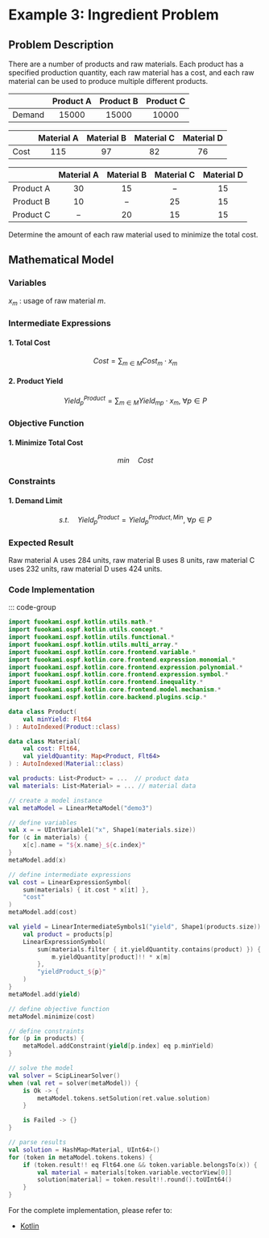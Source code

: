# Example 3: Ingredient Problem

## Problem Description

There are a number of products and raw materials. Each product has a specified production quantity, each raw material has a cost, and each raw material can be used to produce multiple different products.

|        | Product A | Product B | Product C |
| :----: | :-------: | :-------: | :-------: |
| Demand |  $15000$  |  $15000$  |  $10000$  |

|       | Material A | Material B | Material C | Material D |
| :---: | :--------: | :--------: | :--------: | :--------: |
| Cost  |   $115$    |    $97$    |    $82$    |    $76$    |

|           | Material A | Material B | Material C | Material D |
| :-------: | :--------: | :--------: | :--------: | :--------: |
| Product A |    $30$    |    $15$    |    $-$     |    $15$    |
| Product B |    $10$    |    $-$     |    $25$    |    $15$    |
| Product C |    $-$     |    $20$    |    $15$    |    $15$    |

Determine the amount of each raw material used to minimize the total cost.

## Mathematical Model

### Variables

$x_{m}$ : usage of raw material $m$.

### Intermediate Expressions

#### 1. Total Cost

$$
Cost = \sum_{m \in M} Cost_{m} \cdot x_{m}
$$

#### 2. Product Yield

$$
Yield^{Product}_{p} = \sum_{m \in M} Yield_{mp} \cdot x_{m}, \; \forall p \in P
$$

### Objective Function

#### 1. Minimize Total Cost

$$
min \quad Cost
$$

### Constraints

#### 1. Demand Limit

$$
s.t. \quad Yield^{Product}_{p} = Yield^{Product, Min}_{p}, \; \forall p \in P
$$

### Expected Result

Raw material A uses $284$ units, raw material B uses $8$ units, raw material C uses $232$ units, raw material D uses $424$ units.

### Code Implementation

::: code-group

```kotlin
import fuookami.ospf.kotlin.utils.math.*
import fuookami.ospf.kotlin.utils.concept.*
import fuookami.ospf.kotlin.utils.functional.*
import fuookami.ospf.kotlin.utils.multi_array.*
import fuookami.ospf.kotlin.core.frontend.variable.*
import fuookami.ospf.kotlin.core.frontend.expression.monomial.*
import fuookami.ospf.kotlin.core.frontend.expression.polynomial.*
import fuookami.ospf.kotlin.core.frontend.expression.symbol.*
import fuookami.ospf.kotlin.core.frontend.inequality.*
import fuookami.ospf.kotlin.core.frontend.model.mechanism.*
import fuookami.ospf.kotlin.core.backend.plugins.scip.*

data class Product(
    val minYield: Flt64
) : AutoIndexed(Product::class)

data class Material(
    val cost: Flt64,
    val yieldQuantity: Map<Product, Flt64>
) : AutoIndexed(Material::class)

val products: List<Product> = ...  // product data
val materials: List<Material> = ... // material data

// create a model instance
val metaModel = LinearMetaModel("demo3")

// define variables
val x = = UIntVariable1("x", Shape1(materials.size))
for (c in materials) {
    x[c].name = "${x.name}_${c.index}"
}
metaModel.add(x)

// define intermediate expressions
val cost = LinearExpressionSymbol(
    sum(materials) { it.cost * x[it] }, 
    "cost"
)
metaModel.add(cost)

val yield = LinearIntermediateSymbols1("yield", Shape1(products.size)) { p, _ ->
    val product = products[p]
    LinearExpressionSymbol(
        sum(materials.filter { it.yieldQuantity.contains(product) }) { m ->
            m.yieldQuantity[product]!! * x[m]
        },
        "yieldProduct_${p}"
    )
}
metaModel.add(yield)

// define objective function
metaModel.minimize(cost)

// define constraints
for (p in products) {
    metaModel.addConstraint(yield[p.index] eq p.minYield)
}

// solve the model
val solver = ScipLinearSolver()
when (val ret = solver(metaModel)) {
    is Ok -> {
        metaModel.tokens.setSolution(ret.value.solution)
    }

    is Failed -> {}
}

// parse results
val solution = HashMap<Material, UInt64>()
for (token in metaModel.tokens.tokens) {
    if (token.result!! eq Flt64.one && token.variable.belongsTo(x)) {
        val material = materials[token.variable.vectorView[0]]
        solution[material] = token.result!!.round().toUInt64()
    }
}
```

For the complete implementation, please refer to:

- [Kotlin](https://github.com/fuookami/ospf/blob/main/examples/ospf-kotlin-example/src/main/fuookami/ospf/kotlin/example/core_demo/Demo3.kt)
